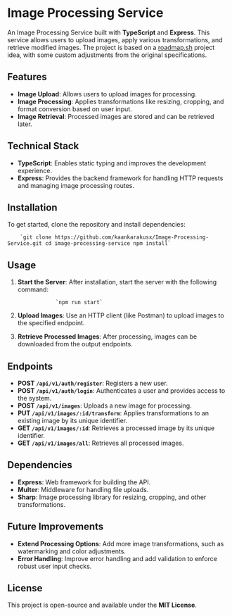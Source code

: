 Image Processing Service
========================

An Image Processing Service built with **TypeScript** and **Express**. This service allows users to upload images, apply various transformations, and retrieve modified images. The project is based on a [roadmap.sh](https://roadmap.sh) project idea, with some custom adjustments from the original specifications.

Features
--------

*   **Image Upload**: Allows users to upload images for processing.
*   **Image Processing**: Applies transformations like resizing, cropping, and format conversion based on user input.
*   **Image Retrieval**: Processed images are stored and can be retrieved later.

Technical Stack
---------------

*   **TypeScript**: Enables static typing and improves the development experience.
*   **Express**: Provides the backend framework for handling HTTP requests and managing image processing routes.

Installation
------------

To get started, clone the repository and install dependencies:

        `git clone https://github.com/kaankarakusx/Image-Processing-Service.git cd image-processing-service npm install`
        
    

Usage
-----

1.  **Start the Server**: After installation, start the server with the following command:
    
                    `npm run start`
                
    
2.  **Upload Images**: Use an HTTP client (like Postman) to upload images to the specified endpoint.
3.  **Retrieve Processed Images**: After processing, images can be downloaded from the output endpoints.

Endpoints
---------

*   **POST `/api/v1/auth/register`**: Registers a new user.
*   **POST `/api/v1/auth/login`**: Authenticates a user and provides access to the system.
*   **POST `/api/v1/images`**: Uploads a new image for processing.
*   **PUT `/api/v1/images/:id/transform`**: Applies transformations to an existing image by its unique identifier.
*   **GET `/api/v1/images/:id`**: Retrieves a processed image by its unique identifier.
*   **GET `/api/v1/images/all`**: Retrieves all processed images.

Dependencies
------------

*   **Express**: Web framework for building the API.
*   **Multer**: Middleware for handling file uploads.
*   **Sharp**: Image processing library for resizing, cropping, and other transformations.

Future Improvements
-------------------

*   **Extend Processing Options**: Add more image transformations, such as watermarking and color adjustments.
*   **Error Handling**: Improve error handling and add validation to enforce robust user input checks.

License
-------

This project is open-source and available under the **MIT License**.